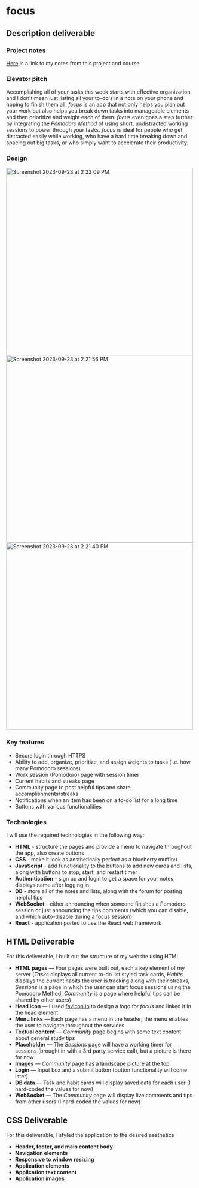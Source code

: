 # focus
## Description deliverable
### Project notes
[Here](/notes.md) is a link to my notes from this project and course

### Elevator pitch
Accomplishing all of your tasks this week starts with effective organization, and I don't mean just listing all your to-do's in a note on your phone and hoping to finish them all. *focus* is an app that not only helps you plan out your work but also helps you break down tasks into manageable elements and then prioritize and weight each of them. *focus* even goes a step further by integrating the *Pomodoro Method* of using short, undistracted working sessions to power through your tasks. *focus* is ideal for people who get distracted easily while working, who have a hard time breaking down and spacing out big tasks, or who simply want to accelerate their productivity. 

### Design
<img width="500" alt="Screenshot 2023-09-23 at 2 22 09 PM" src="https://github.com/Woolfsky/startup/assets/117865470/68b3f015-257c-40c2-9fd1-e6cf66338fc7">
<img width="500" alt="Screenshot 2023-09-23 at 2 21 56 PM" src="https://github.com/Woolfsky/startup/assets/117865470/8090079b-7884-45c0-b0c1-21a577f666a1">
<img width="500" alt="Screenshot 2023-09-23 at 2 21 40 PM" src="https://github.com/Woolfsky/startup/assets/117865470/7667d10e-b836-4e98-b78a-a7de083654e6">

### Key features
+ Secure login through HTTPS
+ Ability to add, organize, prioritize, and assign weights to tasks (i.e. how many Pomodoro sessions)
+ Work session (Pomodoro) page with session timer
+ Current habits and streaks page
+ Community page to post helpful tips and share accomplishments/streaks
+ Notifications when an item has been on a to-do list for a long time
+ Buttons with various functionalities

### Technologies
I will use the required technologies in the following way:<br>
+ **HTML** - structure the pages and provide a menu to navigate throughout the app, also create buttons
+ **CSS** - make it look as aesthetically perfect as a blueberry muffin:)
+ **JavaScript** - add functionality to the buttons to add new cards and lists, along with buttons to stop, start, and restart timer
+ **Authentication** - sign up and login to get a space for your notes, displays name after logging in
+ **DB** - store all of the notes and lists, along with the forum for posting helpful tips
+ **WebSocket** - either announcing when someone finishes a Pomodoro session or just announcing the tips comments (which you can disable, and which auto-disable during a focus session)
+ **React** - application ported to use the React web framework

## HTML Deliverable
For this deliverable, I built out the structure of my website using HTML
+ **HTML pages** — Four pages were built out, each a key element of my server (*Tasks* displays all current to-do list styled task cards, *Habits* displays the current habits the user is tracking along with their streaks, *Sessions* is a page in which the user can start focus sessions using the Pomodoro Method, *Community* is a page where helpful tips can be shared by other users)
+ **Head icon** — I used [favicon.io](https://favicon.io/) to design a logo for *focus* and linked it in the head element
+ **Menu links** — Each page has a menu in the header; the menu enables the user to navigate throughout the services
+ **Textual content** — *Community* page begins with some text content about general study tips
+ **Placeholder** — The *Sessions* page will have a working timer for sessions (brought in with a 3rd party service call), but a picture is there for now
+ **Images** — *Community* page has a landscape picture at the top
+ **Login** — Input box and a submit button (button functionality will come later)
+ **DB data** — Task and habit cards will display saved data for each user (I hard-coded the values for now)
+ **WebSocket** — The *Community* page will display live comments and tips from other users (I hard-coded the values for now)

## CSS Deliverable
For this deliverable, I styled the application to the desired aesthetics
+ **Header, footer, and main content body** 
+ **Navigation elements** 
+ **Responsive to window resizing** 
+ **Application elements** 
+ **Application text content** 
+ **Application images** 

